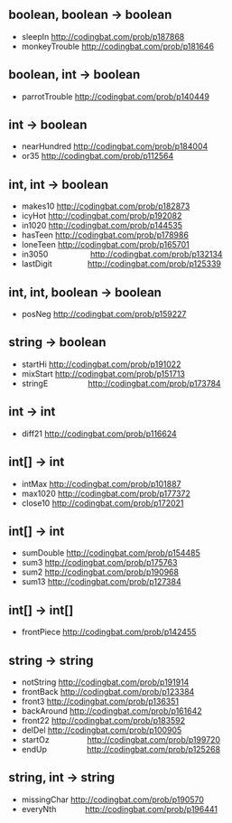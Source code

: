 ## boolean, boolean -> boolean

- sleepIn                 http://codingbat.com/prob/p187868
- monkeyTrouble                http://codingbat.com/prob/p181646

 
## boolean, int -> boolean

- parrotTrouble    http://codingbat.com/prob/p140449

 

 

## int -> boolean

- nearHundred     http://codingbat.com/prob/p184004
- or35                       http://codingbat.com/prob/p112564

 

## int, int -> boolean

- makes10                              http://codingbat.com/prob/p182873
- icyHot                   http://codingbat.com/prob/p192082
- in1020                   http://codingbat.com/prob/p144535
- hasTeen                               http://codingbat.com/prob/p178986
- loneTeen             http://codingbat.com/prob/p165701
- in3050                   http://codingbat.com/prob/p132134
- lastDigit                http://codingbat.com/prob/p125339
 

## int, int, boolean -> boolean

- posNeg                http://codingbat.com/prob/p159227

 

## string -> boolean

- startHi                   http://codingbat.com/prob/p191022
- mixStart               http://codingbat.com/prob/p151713
- stringE                  http://codingbat.com/prob/p173784
 
## int -> int

- diff21    http://codingbat.com/prob/p116624


## int[] -> int

- intMax   http://codingbat.com/prob/p101887
- max1020  http://codingbat.com/prob/p177372
- close10 http://codingbat.com/prob/p172021

## int[] -> int

- sumDouble         http://codingbat.com/prob/p154485
- sum3                     http://codingbat.com/prob/p175763
- sum2                     http://codingbat.com/prob/p190968
- sum13                   http://codingbat.com/prob/p127384


## int[] -> int[]

- frontPiece  http://codingbat.com/prob/p142455

 
## string -> string

- notString             http://codingbat.com/prob/p191914
- frontBack            http://codingbat.com/prob/p123384
- front3                   http://codingbat.com/prob/p136351
- backAround       http://codingbat.com/prob/p161642
- front22                 http://codingbat.com/prob/p183592
- delDel                   http://codingbat.com/prob/p100905
- startOz                 http://codingbat.com/prob/p199720
- endUp                  http://codingbat.com/prob/p125268

## string, int -> string

- missingChar        http://codingbat.com/prob/p190570
- everyNth             http://codingbat.com/prob/p196441

 

